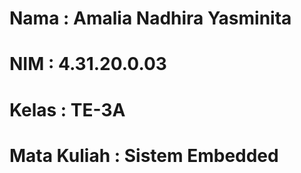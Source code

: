# Nama        : Amalia Nadhira Yasminita
# NIM         : 4.31.20.0.03
# Kelas       : TE-3A
# Mata Kuliah : Sistem Embedded
